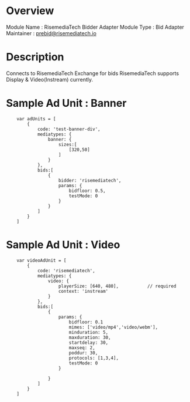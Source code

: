 # Overview

Module Name : RisemediaTech Bidder Adapter
Module Type : Bid Adapter
Maintainer : prebid@risemediatech.io

# Description
Connects to RisemediaTech Exchange for bids
RisemediaTech supports Display & Video(Instream) currently.

# Sample Ad Unit : Banner
```
    var adUnits = [
        {
            code: 'test-banner-div',
            mediatypes: {
                banner: {
                    sizes:[
                        [320,50]
                    ]
                }
            },
            bids:[
                {
                    bidder: 'risemediatech',
                    params: {
                        bidfloor: 0.5,        
                        testMode: 0
                    }
                }
            ]
        }
    ]
```

# Sample Ad Unit : Video
``` 
    var videoAdUnit = [
        {
            code: 'risemediatech',
            mediatypes: {
                video: {
                    playerSize: [640, 480],           // required
                    context: 'instream'
                }
            },
            bids:[
                {
                    params: {
                        bidfloor: 0.1
                        mimes: ['video/mp4','video/webm'],
                        minduration: 5,
                        maxduration: 30,
                        startdelay: 30,
                        maxseq: 2,
                        poddur: 30,
                        protocols: [1,3,4],
                        testMode: 0
                    }
                    
                }
            ]
        }
    ]
